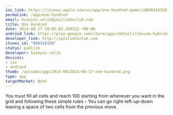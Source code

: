```yaml
--- 
ios_link: https://itunes.apple.com/us/app/one-hundred-game/id899310328?mt=8
permalink: /app/one-hundred
email: huseyin.celik@yazilimSozluk.com
title: One Hundred
date: 2014-08-17 20:05:03.249322 +00:00
android_link: https://play.google.com/store/apps/details?id=com.hybridsoftware.oneHundred
developer_link: http://yazilimsozluk.com
itunes_id: "899310328"
status: publish
developer: huseyin celik
devices: 
- ios
- android
thumb: /uploads/app/2014-08/2014-08-17-one-hundred.png
type: app
targetMarket: Both
---
```


You must fill all cells and reach 100 starting from whenever you want in the grid and following these simple rules - 
You can go right-left-up-down leaving a space of two cells from the previous move.
